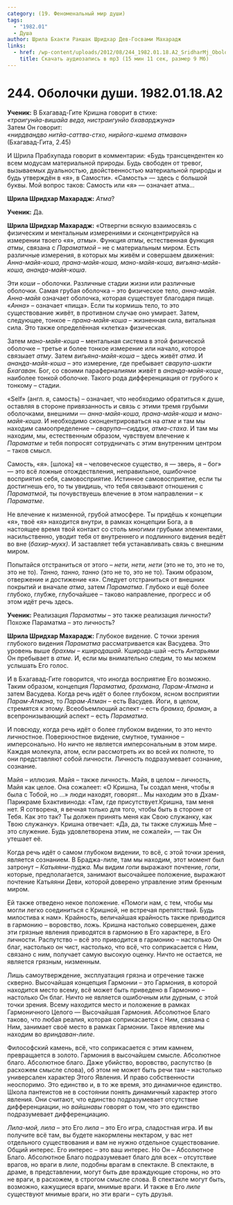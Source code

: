 ```yaml
---
category: (19. Феноменальный мир души)
tags:
  - "1982.01"
  - Душа
author: Шрила Бхакти Ракшак Шридхар Дев-Госвами Махарадж
links:
  - href: /wp-content/uploads/2012/08/244_1982.01.18.A2_SridharMj_Obolochki_dushi.mp3
    title: Скачать аудиозапись в mp3 (15 мин 11 сек, размер 9 Мб)
---
```


# 244. Оболочки души. 1982.01.18.A2

**Ученик:** В Бхагавад-Гите Кришна говорит в стихе:\
*«траигунйа-вишайа веда, нистраигунйо бхаварджуна»*\
Затем Он говорит:\
*«нирдвандво нитйа-саттва-стхо, нирйога-кшема атмаван»*\
(Бхагавад-Гита, 2.45)

И Шрила Прабхупада говорит в комментарии: «Будь трансцендентен ко всем модусам материальной природы. Будь свободен от тревог, вызываемых дуальностью, двойственностью материальной природы и будь утверждён в «я», в Самости». «Самость» — здесь с большой буквы. Мой вопрос таков: Самость или «я» — означает атма…

**Шрила Шридхар Махарадж:** *Атма*?

**Ученик:** Да.

**Шрила Шридхар Махарадж:** «Отвергни всякую взаимосвязь с физическим и ментальным измерениями и сконцентрируйся на измерении твоего «я», *атмы*». Функция *атмы*, естественная функция *атмы*, связана с *Параматмой* – не с материальным миром. Есть различные измерения, в которых мы живём и совершаем движения: *Анна-майя-коша, прана-майя-коша, мано-майя-коша, вигьяна-майя-коша, ананда-майя-коша*.

Эти *коши* – оболочки. Различные стадии жизни или различные оболочки. Самая грубая оболочка – это физическое тело, *анна-майя*. *Анна-майя* означает оболочка, которая существует благодаря пище. «*Анна»* – означает «пища». Если ты кормишь тело, то это существование живёт, в противном случае оно умирает. Затем, следующее, тонкое – *прана-майя-коша* – жизненная сила, витальная сила. Это также определённая «клетка» физическая.

Затем *мано-майя-коша* – ментальная система в этой физической оболочке – третье и более тонкое измерение или начало, которое связыает *атму*. Затем *вигьяна-майя-коша* – здесь живёт *атма*. И *ананда-майя-коша* – это измерение, где пребывает *сварупа-шакти Бхагаван.* Бог, со своими параферналиями живёт в *ананда-майя-коше*, наиболее тонкой оболочке. Такого рода дифференциация от грубого к тонкому – стадии.

«Self» (англ. я, самость) – означает, что необходимо обратиться к душе, оставляя в стороне привязанность и связь с этими тремя грубыми оболочками, внешними — *анна-майя-коша, прана-майя-коша* и *мано-майя-коша.* И необходимо сконцентрироваться на *атме* и там мы находим самоопределение – *сварупа*—*сиддхи, атма-стаха*. И там мы находим, мы, естественным образом, чувствуем влечение к *Параматме* и тебя попросят сотрудничать с этим внутренним центром – таков смысл.

Самость, «я». [шлока] «я – человеческое существо, я — зверь, я – бог» — это всё ложные отождествления, неправильное, ошибочное восприятия себя, самовосприятие. Истинное самовосприятие, если ты достигнешь его, то ты увидишь, что тебя связывают отношения с *Параматмой*, ты почувствуешь влечение в этом направлении – к *Параматме*.

Не влечение к низменной, грубой атмосфере. Ты придёшь к концепции «я», твоё «я» находится внутри, в рамках концепции Бога, а в настоящее время твой контакт со столь многими грубыми элементами, насильственно, уводит тебя от внутреннего и подлинного видения ведёт во вне (*бахир-мукх)*. И заставляет тебя устанавливать связь с внешним миром.

Попытайся отстраниться от этого – *нети, нети, нети* (это не то, это не то, это не то). *Танно, танно, танно* (это не то, это не то). Таким образом, отвержение и достижение «я». Следует отстраниться от внешних покрытий и вначале *атма*, затем *Параматма*. Глубоко и ещё более глубоко, глубже, глубочайшее – таково направление, прогресс и об этом идёт речь здесь.

**Ученик:** Реализация *Параматмы* – это также реализация личности? Похоже Параматма – это личность?

**Шрила Шридхар Махарадж:** Глубокое видение. С точки зрения глубокого видения *Параматма* рассматривается как Васудева. Это уровень выше *брахмы* – *кширодашай*. Кширода-шай –есть *Антарьями* Он пребывает в *атме.* И, если мы внимательно следим, то мы можем услышать Его голос.

И в Бхагавад-Гите говорится, что иногда восприятие Его возможно. Таким образом, концепция *Параматма, брахмана,* *Парам-Атмана* и затем Васудева. Когда речь идёт о более глубоком, ясном восприятии *Парам-Атмана*, то *Парам-Атман* – есть Васудев. Йоги, в целом, стремятся к этому. Всеобъемлющий аспект – есть *брамха, браман*, а всепронизывающий аспект – есть *Параматма*.

И повсюду, когда речь идёт о более глубоком видении, то это нечто личностное. Поверхностное видение, смутное, туманное – имперсонально. Но ничто не является имперсональным в этом мире. Каждая молекула, атом, если рассмотреть их во всей их полноте, то они представляют собой личности. Личность подразумевает сознание, сознание.

Майя – иллюзия. Майя – также личность. Майя, в целом – личность, Майя как целое. Она сожалеет: «О Кришна, Ты создал меня, чтобы я была с Тобой, но …» люди находят, говорят… Мы находим это в Дхам-Парикраме Бхактивинода: «Там, где присутствует.Кришна, там меня нет. Я сотворена, я вечная только для того, чтобы быть в стороне от Тебя. Как это так? Ты должен принять меня как Свою служанку, как Твою служанку». Кришна отвечает: «Да, да, ты также служишь Мне – это служение. Будь удовлетворена этим, не сожалей», — так Он утешает её.

Когда речь идёт о самом глубоком видении, то всё, с этой точки зрения, является сознанием. В Браджа-лиле, там мы находим, этот момент был затронут – *Катьяяни-пуджа.* Мы видим *гопи* выражают почтение, *гопи*, которые, предполагается, занимают высочайшее положение, выражают почтение Катьяяни Деви, которой доверено управление этим бренным миром.

Ей также отведено некое положение. «Помоги нам, с тем, чтобы мы могли легко соединиться с Кришной, не встречая препятствий. Будь милостива к нам». Крайность, величайшая крайность также приводится в гармонию – воровство, ложь. Кришна настолько совершенен, даже эти грязные явления приводятся в гармонию в Его характере, в Его личности. Распутство – всё это приводится в гармонию – настолько Он благ, настолько он чист, настолько, что всё, что соприкасается с Ним, связано с ним, получает самую высокую оценку. Ничто не остается, не является грязным, низменным.

Лишь самоутверждение, эксплуатация грязна и отречение также скверно. Высочайшая концепция Гармонии – это Гармония, в которой находится место всему, всё может быть приведено в Гармонию – настолько Он благ. Ничто не является ошибочным или дурным, с этой точки зрения. Всему находится место и положение в рамках Гармоничного Целого — Высочайшая Гармония. Абсолютное Благо таково, что любая реалия, которая соприкасается с Ним, связана с Ним, занимает своё место в рамках Гармонии. Такое явление мы находим во *вриндаван-лиле*.

Философский камень, всё, что соприкасается с этим камнем, превращается в золото. Гармония в высочайшем смысле. Абсолютное благо. Абсолютное благо. Даже убийство, воровство, распутство (в расхожем смысле слова), об этом не может быть речи там – настолько универсален характер Этого Явления. И право собственности неоспоримо. Это единство и, в то же время, это динамичное единство. Школа пантеистов не в состоянии понять динамичный характер этого явления. Они считают, что единство подразумевает отсутствие дифференциации, но *вайшнавы* говорят о том, что это единство подразумевает дифференциацию.

*Лила-мой, лила* – это Его *лила* – это Его игра, сладостная игра. И вы получите всё там, вы будете накормлены нектаром, у вас нет отдельного существования и вам не нужно отдельное существование. Общий интерес. Его интерес – это ваш интерес. Но Он – Абсолютное Благо. Абсолютное Благо подразумевает благо для всех – отсутствие врагов, но враги в *лиле*, подобны врагам в спектакле. В спектакле, в драме, в представлении, могут быть две враждующие стороны, но это не враги, в расхожем, в строгом смысле слова. В спектакле могут быть, возможно, кажущиеся враги, мнимые враги. И также в Его *лиле* существуют мнимые враги, но эти враги – суть друзья.

